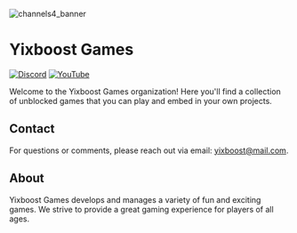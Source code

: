 ![channels4_banner](https://github.com/user-attachments/assets/79ed272b-0eca-4828-8f28-fa59d98e66af)


# Yixboost Games

[![Discord](https://img.shields.io/discord/your-discord-id.svg?logo=discord&style=flat-square)](https://discord.gg/your-discord-invite) [![YouTube](https://img.shields.io/youtube/channel/subscribers/UC3P827DIzznzv2OP6NdjF7g?style=social)](https://www.youtube.com/channel/UC3P827DIzznzv2OP6NdjF7g)

Welcome to the Yixboost Games organization! Here you'll find a collection of unblocked games that you can play and embed in your own projects.

## Contact

For questions or comments, please reach out via email: [yixboost@mail.com](mailto:yixboost@mail.com).

## About

Yixboost Games develops and manages a variety of fun and exciting games. We strive to provide a great gaming experience for players of all ages.
